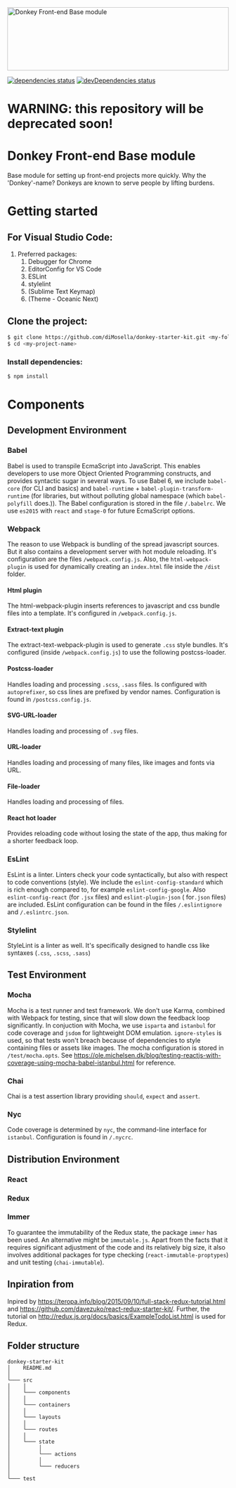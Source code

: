 <a href='https://github.com/diMosella'>
  <img alt='Donkey Front-end Base module' src='https://vanmoosel.nl/github/donkey.svg' width='100%' height='144'>
</a>

[![dependencies status](https://david-dm.org/diMosella/donkey-starter-kit.svg)](https://david-dm.org/diMosella/donkey-starter-kit) [![devDependencies status](https://david-dm.org/diMosella/donkey-starter-kit/dev-status.svg)](https://david-dm.org/diMosella/donkey-starter-kit/?type=dev)

# WARNING: this repository will be deprecated soon!

# Donkey Front-end Base module
Base module for setting up front-end projects more quickly.
Why the 'Donkey'-name? Donkeys are known to serve people by lifting burdens.

# Getting started

## For Visual Studio Code:

1. Preferred packages:
    1. Debugger for Chrome
    1. EditorConfig for VS Code
    1. ESLint
    1. stylelint
    1. (Sublime Text Keymap)
    1. (Theme - Oceanic Next)

## Clone the project:

```bash
$ git clone https://github.com/diMosella/donkey-starter-kit.git <my-folder-name>
$ cd <my-project-name>
```

### Install dependencies:

```bash
$ npm install
```

# Components

## Development Environment

### Babel

Babel is used to transpile EcmaScript into JavaScript. This enables developers to use more Object Oriented Programming constructs, and provides syntactic sugar in several ways. To use Babel 6, we include `babel-core` (for CLI and basics) and `babel-runtime` + `babel-plugin-transform-runtime` (for libraries, but without polluting global namespace (which `babel-polyfill` does.)). The Babel configuration is stored in the file `/.babelrc`. We use `es2015` with `react` and `stage-0` for future EcmaScript options.

### Webpack

The reason to use Webpack is bundling of the spread javascript sources. But it also contains a development server with hot module reloading. It's configuration are the files `/webpack.config.js`. Also, the `html-webpack-plugin` is used for dynamically creating an `index.html` file inside the `/dist` folder.

#### Html plugin

The html-webpack-plugin inserts references to javascript and css bundle files into a template. It's configured in `/webpack.config.js`.

#### Extract-text plugin

The extract-text-webpack-plugin is used to generate `.css` style bundles. It's configured (inside `/webpack.config.js`) to use the following postcss-loader.

#### Postcss-loader

Handles loading and processing `.scss`, `.sass` files. Is configured with `autoprefixer`, so css lines are prefixed by vendor names. Configuration is found in `/postcss.config.js`.

#### SVG-URL-loader

Handles loading and processing of `.svg` files.

#### URL-loader

Handles loading and processing of many files, like images and fonts via URL.

#### File-loader

Handles loading and processing of files.

#### React hot loader

Provides reloading code without losing the state of the app, thus making for a shorter feedback loop.

### EsLint

EsLint is a linter. Linters check your code syntactically, but also with respect to code conventions (style). We include the `eslint-config-standard` which is rich enough compared to, for example `eslint-config-google`. Also `eslint-config-react` (for `.jsx` files) and `eslint-plugin-json` ( for`.json` files) are included. EsLint configuration can be found in the files `/.eslintignore` and `/.eslintrc.json`.

### Stylelint

StyleLint is a linter as well. It's specifically designed to handle css like syntaxes (`.css`, `.scss`, `.sass`)

## Test Environment

### Mocha

Mocha is a test runner and test framework. We don't use Karma, combined with Webpack for testing, since that will slow down the feedback loop significantly. In conjuction with Mocha, we use `isparta` and `istanbul` for code coverage and `jsdom` for lightweight DOM emulation. `ignore-styles` is used, so that tests won't breach because of dependencies to style containing files or assets like images. The mocha configuration is stored in `/test/mocha.opts`.
See https://ole.michelsen.dk/blog/testing-reactjs-with-coverage-using-mocha-babel-istanbul.html for reference.

### Chai

Chai is a test assertion library providing `should`,  `expect` and `assert`.

### Nyc

Code coverage is determined by `nyc`, the command-line interface for `istanbul`. Configuration is found in `/.nycrc`.

## Distribution Environment

### React

### Redux

### Immer

To guarantee the immutability of the Redux state, the package `immer` has been used. An alternative might be `immutable.js`. Apart from the facts that it requires significant adjustment of the code and its relatively big size, it also involves additional packages for type checking (`react-immutable-proptypes`) and unit testing (`chai-immutable`).

## Inpiration from

Inpired by https://teropa.info/blog/2015/09/10/full-stack-redux-tutorial.html and https://github.com/davezuko/react-redux-starter-kit/. Further, the tutorial on http://redux.js.org/docs/basics/ExampleTodoList.html is used for Redux.

## Folder structure

```
donkey-starter-kit
│    README.md
│
└─── src
│    │
│    └─── components
│    │
│    └─── containers
│    │
│    └─── layouts
│    │
│    └─── routes
│    │
│    └─── state
│         │
│         └─── actions
│         │
│         └─── reducers
│
└─── test
```
